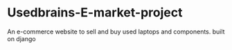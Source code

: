 # Usedbrains-E-market-project
An e-commerce website to sell and buy used laptops and components.
built on django
